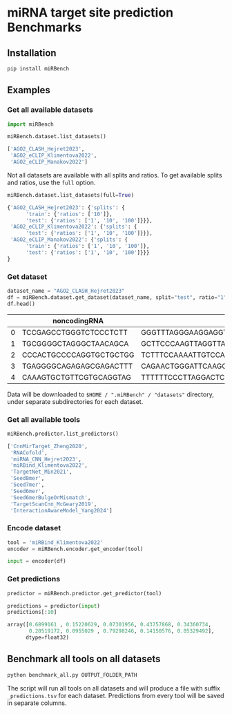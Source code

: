 # miRNA target site prediction Benchmarks

## Installation

```bash
pip install miRBench
```

## Examples

### Get all available datasets

```python
import miRBench

miRBench.dataset.list_datasets()
```

```python
['AGO2_CLASH_Hejret2023',
 'AGO2_eCLIP_Klimentova2022',
 'AGO2_eCLIP_Manakov2022']
```

Not all datasets are available with all splits and ratios. To get available splits and ratios, use the `full` option.

```python
miRBench.dataset.list_datasets(full=True)
```

```python
{'AGO2_CLASH_Hejret2023': {'splits': {
      'train': {'ratios': ['10']},
      'test': {'ratios': ['1', '10', '100']}}},
 'AGO2_eCLIP_Klimentova2022': {'splits': {
      'test': {'ratios': ['1', '10', '100']}}},
 'AGO2_eCLIP_Manakov2022': {'splits': {
      'train': {'ratios': ['1', '10', '100']},
      'test': {'ratios': ['1', '10', '100']}}}
}
```

### Get dataset

```python
dataset_name = "AGO2_CLASH_Hejret2023"
df = miRBench.dataset.get_dataset(dataset_name, split="test", ratio="1")
df.head()
```

|	| noncodingRNA	| gene |	label |
| -------- | ------- | ------- | ------- |
| 0 |	TCCGAGCCTGGGTCTCCCTCTT	 |GGGTTTAGGGAAGGAGGTTCGGAGACAGGGAGCCAAGGCCTCTGTC... |	1 |
|1 |	TGCGGGGCTAGGGCTAACAGCA	|GCTTCCCAAGTTAGGTTAGTGATGTGAAATGCTCCTGTCCCTGGCC...	| 1 |
| 2 |	CCCACTGCCCCAGGTGCTGCTGG	|TCTTTCCAAAATTGTCCAGCAGCTTGAATGAGGCAGTGACAATTCT...	| 1 |
| 3 |	TGAGGGGCAGAGAGCGAGACTTT	|CAGAACTGGGATTCAAGCGAGGTCTGGCCCCTCAGTCTGTGGCTTT...	| 1 |
| 4	 |CAAAGTGCTGTTCGTGCAGGTAG	|TTTTTTCCCTTAGGACTCTGCACTTTATAGAATGTTGTAAAACAGA...	| 1 |

Data will be downloaded to `$HOME / ".miRBench" / "datasets"` directory, under separate subdirectories for each dataset.

### Get all available tools

```python
miRBench.predictor.list_predictors()
```
```python
['CnnMirTarget_Zheng2020',
 'RNACofold',
 'miRNA_CNN_Hejret2023',
 'miRBind_Klimentova2022',
 'TargetNet_Min2021',
 'Seed8mer',
 'Seed7mer',
 'Seed6mer',
 'Seed6merBulgeOrMismatch',
 'TargetScanCnn_McGeary2019',
 'InteractionAwareModel_Yang2024']
```

### Encode dataset

```python
tool = 'miRBind_Klimentova2022'
encoder = miRBench.encoder.get_encoder(tool)

input = encoder(df)
```

### Get predictions

```python
predictor = miRBench.predictor.get_predictor(tool)

predictions = predictor(input)
predictions[:10]
```

```python
array([0.6899161 , 0.15220629, 0.07301956, 0.43757868, 0.34360734,
       0.20519172, 0.0955029 , 0.79298246, 0.14150576, 0.05329492],
      dtype=float32)
```

## Benchmark all tools on all datasets

```bash
python benchmark_all.py OUTPUT_FOLDER_PATH
```

The script will run all tools on all datasets and will produce a file with suffix `_predictions.tsv` for each dataset. Predictions from every tool will be saved in separate columns.